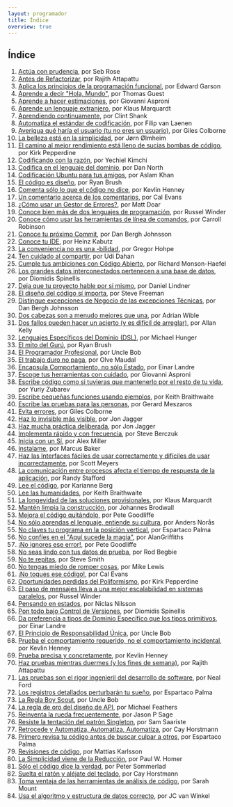 ```yaml
---
layout: programador
title: Índice
overview: true
---
```


## Índice

1. [Actúa con prudencia](actua-con-prudencia.html), por Seb Rose
2. [Antes de Refactorizar](antes-de-refactorizar.html), por Rajith Attapattu
3. [Aplica los principios de la programación funcional](aplica-programacion-funcional.html), por Edward Garson
4. [Aprende a decir "Hola, Mundo"](aprende-decir-hola-mundo.html), por Thomas Guest
5. [Aprende a hacer estimaciones](aprende-estimaciones.html), por Giovanni Asproni
6. [Aprende un lenguaje extranjero](aprende-lenguaje-extranjero.html), por Klaus Marquardt
7. [Aprendiendo continuamente](aprendiendo-continuamente.html), por Clint Shank
8. [Automatiza el estándar de codificación](automatiza-estandar-codificacion.html), por Filip van Laenen
9. [Averigua qué haría el usuario (tu no eres un usuario)](averigua-que-haria-usuario.html), por Giles Colborne
10. [La belleza está en la simplicidad](belleza-simplicidad.html), por Jørn Ølmheim
11. [El camino al mejor rendimiento está lleno de sucias bombas de código](camino-al-rendimiento-bombas-codigo.html), por Kirk Pepperdine
12. [Codificando con la razón](codifica-con-la-razon.html), por Yechiel Kimchi
13. [Codifica en el lenguaje del dominio](codifica-en-lenguaje-del-dominio.html), por Dan North
14. [Codificación Ubuntu para tus amigos](codificacion-ubuntu.html), por Aslam Khan
15. [El código es diseño](codigo-es-disenno.html), por Ryan Brush
16. [Comenta sólo lo que el código no dice](comenta-codigo-no-dice.html), por Kevlin Henney
17. [Un comentario acerca de los comentarios](comentario-acerca-de-comentarios.html), por Cal Evans
18. [¿Cómo usar un Gestor de Errores?](como-usar-bug-tracker.html), por Matt Doar
19. [Conoce bien más de dos lenguajes de programación](conoce-bien-dos-lenguajes.html), por Russel Winder
20. [Conoce cómo usar las herramientas de línea de comandos](conoce-como-usar-linea-comando.html), por Carroll Robinson
21. [Conoce tu próximo Commit](conoce-proximo-commit.html), por Dan Bergh Johnsson
22. [Conoce tu IDE](conoce-tu-ide.html), por Heinz Kabutz
23. [La conveniencia no es una -bilidad](conveniencia.html), por Gregor Hohpe
24. [Ten cuidado al compartir](cuidado-al-compartir.html), por Udi Dahan
25. [Cumple tus ambiciones con Código Abierto](cumple-ambiciones-con-codigo-abierto.html), por Richard Monson-Haefel
26. [Los grandes datos interconectados pertenecen a una base de datos](datos-interconectados-pertenecen-base-de-datos.html), por Diomidis Spinellis
27. [Deja que tu proyecto hable por sí mismo](deja-proyecto-hable-por-si-mismo.html), por Daniel Lindner
28. [El diseño del código sí importa](diseno-en-codigo-importa.html), por Steve Freeman
29. [Distingue excepciones de Negocio de las excepciones Técnicas](distingue-excepciones-negocio-tecnicas.html), por Dan Bergh Johnsson
30. [Dos cabezas son a menudo mejores que una](dos-cabezas-mejor-una.html), por Adrian Wible
31. [Dos fallos pueden hacer un acierto (y es difícil de arreglar)](dos-fallos-pueden-hacer-acierto.html), por Allan Kelly
32. [Lenguajes Específicos del Dominio (DSL)](dsl.html), por Michael Hunger
33. [El mito del Gurú](el-mito-del-guru.html), por Ryan Brush
34. [El Programador Profesional](el-programador-profesional.html), por Uncle Bob
35. [El trabajo duro no paga](el-trabajo-duro-no-paga.html), por Olve Maudal
36. [Encapsula Comportamiento, no sólo Estado](encapsula-comportamiento.html), por Einar Landre
37. [Escoge tus herramientas con cuidado](escoge-herramientas-con-cuidado.html), por Giovanni Asproni
38. [Escribe código como si tuvieras que mantenerlo por el resto de tu vida](escribe-codigo-mantenerlo-por-vida.html), por Yuriy Zubarev
39. [Escribe pequeñas funciones usando ejemplos](escribe-funciones-con-ejemplos.html), por Keith Braithwaite
40. [Escribe las pruebas para las personas](escribe-pruebas-para-personas.html), por Gerard Meszaros
41. [Evita errores](evita-errores.html), por Giles Colborne
42. [Haz lo invisible más visible](haz-lo-invisible-mas-visible.html), por Jon Jagger
43. [Haz mucha práctica deliberada](haz-mucha-practica-deliberada.html), por Jon Jagger
44. [Implementa rápido y con frecuencia](implementa-rapido-y-con-frecuencia.html), por Steve Berczuk
45. [Inicia con un Sí](inicia-con-un-si.html), por Alex Miller
46. [Instalame](instalame.html), por Marcus Baker
47. [Haz las Interfaces fáciles de usar correctamente y difíciles de usar incorrectamente](interfaces-faciles-usar.html), por Scott Meyers
48. [La comunicación entre procesos afecta el tiempo de respuesta de la aplicación](ipc-afecta.html), por Randy Stafford
49. [Lee el código](lee-el-codigo.html), por Karianne Berg
50. [Lee las humanidades](lee-humanidades.html), por Keith Braithwaite
51. [La longevidad de las soluciones provisionales](longevidad-soluciones-provisionales.html), por Klaus Marquardt
52. [Mantén limpia la construcción](manten-limpia-construccion.html), por Johannes Brodwall
53. [Mejora el código quitándolo](mejora-codigo-quitandolo.html), por Pete Goodliffe
54. [No sólo aprendas el lenguaje, entiende su cultura](no-aprendas-lenguaje-entiende-su-cultura.html), por Anders Norås
55. [No claves tu programa en la posición vertical](no-claves-programa.html), por Espartaco Palma
56. [No confíes en el "Aquí sucede la magia"](no-confies-magia.html), por AlanGriffiths
57. [¡No ignores ese error!](no-ignores-error.html), por Pete Goodliffe
58. [No seas lindo con tus datos de prueba](no-seas-lindo-pruebas.html), por Rod Begbie
59. [No te repitas](no-te-repitas.html), por Steve Smith
60. [No tengas miedo de romper cosas](no-tengas-miedo-de-romper-cosas.html), por Mike Lewis
61. [¡No toques ese código!](no-toques-ese-codigo.html), por Cal Evans
62. [Oportunidades perdidas del Poliformismo](oportunidades-perdidas-polimorfismo.html), por Kirk Pepperdine
63. [El paso de mensajes lleva a una mejor escalabilidad en sistemas paralelos](paso-mensajes-mejor-escalabilidad.html), por Russel Winder
64. [Pensando en estados](pensando-en-estados.html), por Niclas Nilsson
65. [Pon todo bajo Control de Versiones](pon-todo-bajo-control-de-versiones.html), por Diomidis Spinellis
66. [Da preferencia a tipos de Dominio Específico que los tipos primitivos](preferencia-tipos-dominio-especifico.html), por Einar Landre
67. [El Principio de Responsabilidad Única](principio-responsabilidad-unica.html), por Uncle Bob
68. [Prueba el comportamiento requerido, no el comportamiento incidental](prueba-comportamiento-requerido-no-incidental.html), por Kevlin Henney
69. [Prueba precisa y concretamente](prueba-precisa-concretamente.html), por Kevlin Henney
70. [Haz pruebas mientras duermes (y los fines de semana)](pruebas-fin-de-semana.html), por Rajith Attapattu
71. [Las pruebas son el rigor ingenieril del desarrollo de software](pruebas-son-rigor-ingenieril.html), por Neal Ford
72. [Los registros detallados perturbarán tu sueño](registros-detallados-quitaran-sueno.html), por Espartaco Palma
73. [La Regla Boy Scout](regla-boy-scout.html), por Uncle Bob
74. [La regla de oro del diseño de API](regla-oro-api.html), por Michael Feathers
75. [Reinventa la rueda frecuentemente](reinventa-rueda-frecuentemente.html), por Jason P Sage
76. [Resiste la tentación del patrón Singleton](resiste-tentacion-singleton.html), por Sam Saariste
77. [Retrocede y Automatiza, Automatiza, Automatiza](retrocede-automatiza.html), por Cay Horstmann
78. [Primero revisa tu código antes de buscar culpar a otros](revisa-tu-codigo.html), por Espartaco Palma
79. [Revisiones de código](revisiones-codigo.html), por Mattias Karlsson
80. [La Simplicidad viene de la Reducción](simplicidad-reduccion.html), por Paul W. Homer
81. [Sólo el código dice la verdad](solo-codigo-dice-verdad.html), por Peter Sommerlad
82. [Suelta el ratón y aléjate del teclado](suelta-raton-alejate-teclado.html), por Cay Horstmann
83. [Toma ventaja de las herramientas de análisis de código](toma-ventaja-analisis-codigo.html), por Sarah Mount
84. [Usa el algoritmo y estructura de datos correcto](usa-algoritmo-estructura-de-datos-correcto.html), por JC van Winkel
